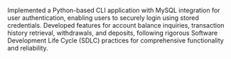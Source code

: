 Implemented a Python-based CLI application with MySQL integration for user authentication, enabling users to securely login using stored credentials. Developed features for account balance inquiries, transaction history retrieval, withdrawals, and deposits, following rigorous Software Development Life Cycle (SDLC) practices for comprehensive functionality and reliability.
